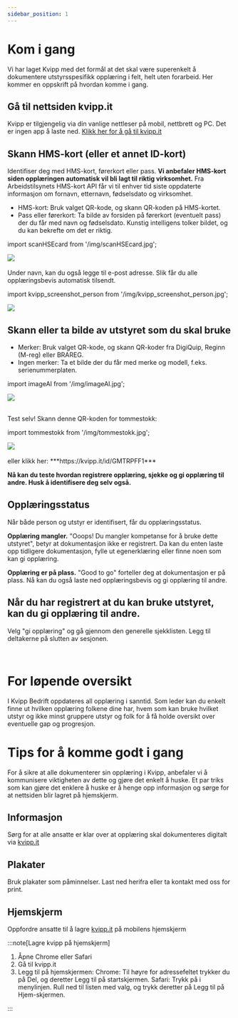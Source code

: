 ```yaml
---
sidebar_position: 1
---
```

# Kom i gang

Vi har laget Kvipp med det formål at det skal være superenkelt å dokumentere utstyrsspesifikk opplæring i felt, helt uten forarbeid. Her kommer en oppskrift på hvordan komme i gang.

## Gå til nettsiden kvipp.it
Kvipp er tilgjengelig via din vanlige nettleser på mobil, nettbrett og PC. Det er ingen app å laste ned. [Klikk her for å gå til kvipp.it](https://kvipp.it)

## Skann HMS-kort (eller et annet ID-kort)
Identifiser deg med HMS-kort, førerkort eller pass. **Vi anbefaler HMS-kort siden opplæringen automatisk vil bli lagt til riktig virksomhet.** Fra Arbeidstilsynets HMS-kort API får vi til enhver tid siste oppdaterte informasjon om fornavn, etternavn, fødselsdato og virksomhet.

+ HMS-kort: Bruk valget QR-kode, og skann QR-koden på HMS-kortet.
+ Pass eller førerkort: Ta bilde av forsiden på førerkort (eventuelt pass) der du får med navn og fødselsdato. Kunstig intelligens tolker bildet, og du kan bekrefte om det er riktig.

import scanHSEcard from '/img/scanHSEcard.jpg';

<img src={scanHSEcard} style={{width:200}} />

<br/>
<br/>
Under navn, kan du også legge til e-post adresse. Slik får du alle opplæringsbevis automatisk tilsendt.

import kvipp_screenshot_person from '/img/kvipp_screenshot_person.jpg';

<img src={kvipp_screenshot_person} style={{width:200}} />

<br/>

## Skann eller ta bilde av utstyret som du skal bruke
+ Merker: Bruk valget QR-kode, og skann QR-koder fra DigiQuip, Reginn (M-reg) eller BRAREG.
+ Ingen merker: Ta et bilde der du får med merke og modell, f.eks. serienummerplaten.

import imageAI from '/img/imageAI.jpg';

<img src={imageAI} style={{width:200}} />

<br/>
<br/>

Test selv! Skann denne QR-koden for tommestokk:

import tommestokk from '/img/tommestokk.jpg';

<img src={tommestokk} style={{width:400}} />

<br/>
<br/>
eller klikk her: ***https://kvipp.it/id/GMTRPFF1***

**Nå kan du teste hvordan registrere opplæring, sjekke og gi opplæring til andre. Husk å identifisere deg selv også.**

## Opplæringsstatus
Når både person og utstyr er identifisert, får du opplæringsstatus.

**Opplæring mangler.** "Ooops! Du mangler kompetanse for å bruke dette utstyret", betyr at dokumentasjon ikke er registrert. Da kan du enten laste opp tidligere dokumentasjon, fylle ut egenerklæring eller finne noen som kan gi opplæring.

**Opplæring er på plass.** "Good to go" forteller deg at dokumentasjon er på plass. Nå kan du også laste ned opplæringsbevis og gi opplæring til andre.

## Når du har registrert at du kan bruke utstyret, kan du gi opplæring til andre.
Velg "gi opplæring" og gå gjennom den generelle sjekklisten. Legg til deltakerne på slutten av sesjonen.

<br/>

# For løpende oversikt 
I Kvipp Bedrift oppdateres all opplæring i sanntid. Som leder kan du enkelt finne ut hvilken opplæring folkene dine har, hvem som kan bruke hvilket utstyr og ikke minst gruppere utstyr og folk for å få holde oversikt over eventuelle gap og progresjon.
<br/>

# Tips for å komme godt i gang

For å sikre at alle dokumenterer sin opplæring i Kvipp, anbefaler vi å kommunisere viktigheten av dette og gjøre det enkelt å huske. Et par triks som kan gjøre det enklere å huske er å henge opp informasjon og sørge for at nettsiden blir lagret på hjemskjerm.

## Informasjon
Sørg for at alle ansatte er klar over at opplæring skal dokumenteres digitalt via [kvipp.it](https://kvipp.it)

## Plakater
Bruk plakater som påminnelser. Last ned herifra eller ta kontakt med oss for print.

<div className="elfsight-app-3bee04e9-6a3d-4095-8b12-161ea93d6953" data-elfsight-app-lazy style={{marginTop: "30px"}}></div>

## Hjemskjerm
Oppfordre ansatte til å lagre [kvipp.it](https://kvipp.it) på mobilens hjemskjerm

:::note[Lagre kvipp på hjemskjerm]
1.  Åpne Chrome eller Safari
2.  Gå til kvipp.it
3.  Legg til på hjemskjermen:
Chrome: Til høyre for adressefeltet trykker du på Del, og deretter Legg til på startskjermen.
Safari: Trykk på   i menylinjen. Rull ned til listen med valg, og trykk deretter på Legg til på Hjem-skjermen.

:::